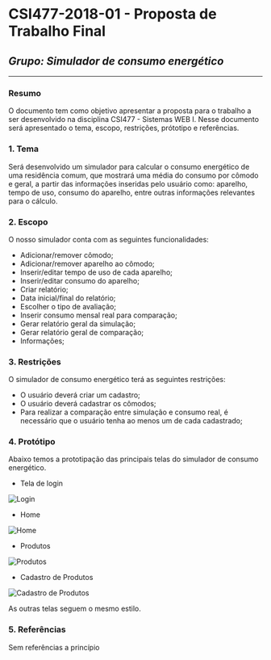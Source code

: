 # **CSI477-2018-01 - Proposta de Trabalho Final**
## *Grupo: Simulador de consumo energético*

--------------

<!-- Descrever um resumo sobre o trabalho. -->

### Resumo
O documento tem como objetivo apresentar a proposta para o trabalho a ser desenvolvido na disciplina CSI477 - Sistemas WEB I. Nesse documento será apresentado o tema, escopo, restrições, prótotipo e referências.

<!-- Apresentar o tema. -->
### 1. Tema
Será desenvolvido um simulador para calcular o consumo energético de uma residência comum, que mostrará uma média do consumo por cômodo e geral, a partir das informações inseridas pelo usuário como: aparelho, tempo de uso, consumo do aparelho, entre outras informações relevantes para o cálculo. 

<!-- Descrever e limitar o escopo da aplicação. -->
### 2. Escopo
O nosso simulador conta com as seguintes funcionalidades:

* Adicionar/remover cômodo;
* Adicionar/remover aparelho ao cômodo;
* Inserir/editar tempo de uso de cada aparelho;
* Inserir/editar consumo do aparelho;
* Criar relatório;
* Data inicial/final do relatório;
* Escolher o tipo de avaliação;
* Inserir consumo mensal real para comparação;
* Gerar relatório geral da simulação;
* Gerar relatório geral de comparação;
* Informações;


<!-- Apresentar restrições de funcionalidades e de escopo. -->
### 3. Restrições
O simulador de consumo energético terá as seguintes restrições:

* O usuário deverá criar um cadastro;
* O usuário deverá cadastrar os cômodos;
* Para realizar a comparação entre simulação e consumo real, é necessário que o usuário tenha ao menos um de cada cadastrado;


<!-- Construir alguns protótipos para a aplicação, disponibilizá-los no Github e descrever o que foi considerado. //-->
### 4. Protótipo
Abaixo temos a prototipação das principais telas do simulador de consumo energético.

* Tela de login

![Login]()

* Home

![Home]()

* Produtos

![Produtos]()

* Cadastro de Produtos

![Cadastro de Produtos]()

As outras telas seguem o mesmo estilo.



### 5. Referências
Sem referências a princípio
